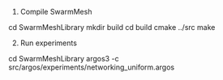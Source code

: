 1. Compile SwarmMesh

cd SwarmMeshLibrary
mkdir build
cd build
cmake ../src
make 

2. Run experiments

cd SwarmMeshLibrary
argos3 -c src/argos/experiments/networking_uniform.argos 